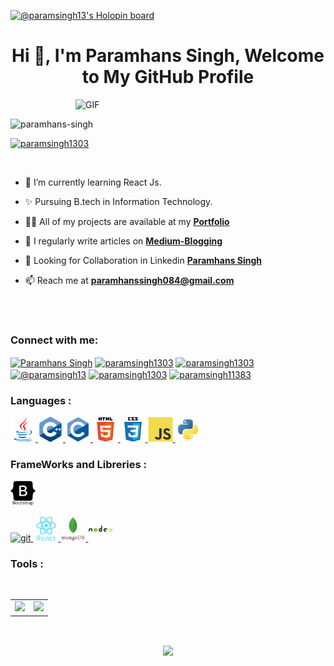 [![@paramsingh13's Holopin board](https://holopin.me/paramsingh13)](https://holopin.io/@paramsingh13)
<h1 align="center">Hi 👋, I'm Paramhans Singh, Welcome to My GitHub Profile</h1>
<!-- <h3 align="center">A passionate frontend developer from India</h3> -->

<img align="right" alt="GIF" src="https://www.techbabble.zone/content/images/2021/07/46207-programmer-1.gif" width="400px"  />
<br>
<p align="left"> <img src="https://komarev.com/ghpvc/?username=paramhans-singh&label=Profile%20views&color=0e75b6&style=flat" alt="paramhans-singh" /> </p>
<p align="left"> <a href="https://twitter.com/paramsingh1303" target="blank"><img src="https://img.shields.io/twitter/follow/paramsingh1303?logo=twitter&style=for-the-badge" alt="paramsingh1303" /></a> </p>
<br>

- 🌱 I’m currently learning React Js.

- ✨ Pursuing B.tech in Information Technology.

- 👨‍💻 All of my projects are available at my [**Portfolio**](https://paramhans-singh.github.io/Portfolio/)

- 📝 I regularly write articles on [**Medium-Blogging**](https://medium.com/@paramsingh13)

- 💬 Looking for Collaboration in Linkedin [**Paramhans Singh**](https://www.linkedin.com/in/paramhans-singh13/)

- 📫 Reach me at **paramhanssingh084@gmail.com**

<br>
<br>
<h3 align="left">Connect with me:</h3>
<p align="left">
<a href="https://www.linkedin.com/in/paramhans-singh13/" target="blank"><img align="center" src="https://raw.githubusercontent.com/rahuldkjain/github-profile-readme-generator/master/src/images/icons/Social/linked-in-alt.svg" alt="Paramhans Singh" height="30" width="40" /></a>
<a href="https://twitter.com/paramsingh1303" target="blank"><img align="center" src="https://raw.githubusercontent.com/rahuldkjain/github-profile-readme-generator/master/src/images/icons/Social/twitter.svg" alt="paramsingh1303" height="30" width="40" /></a>
<a href="https://instagram.com/paramsingh1303" target="blank"><img align="center" src="https://raw.githubusercontent.com/rahuldkjain/github-profile-readme-generator/master/src/images/icons/Social/instagram.svg" alt="paramsingh1303" height="30" width="40" /></a>
<a href="https://medium.com/@paramsingh13" target="blank"><img align="center" src="https://raw.githubusercontent.com/rahuldkjain/github-profile-readme-generator/master/src/images/icons/Social/medium.svg" alt="@paramsingh13" height="30" width="40" /></a>
<!-- <a href="https://www.codechef.com/users/paramsingh1303" target="blank"><img align="center" src="https://cdn.jsdelivr.net/npm/simple-icons@3.1.0/icons/codechef.svg" alt="paramsingh1303" height="30" width="40" /></a> -->
<a href="https://www.hackerrank.com/paramsingh1303" target="blank"><img align="center" src="https://raw.githubusercontent.com/rahuldkjain/github-profile-readme-generator/master/src/images/icons/Social/hackerrank.svg" alt="paramsingh1303" height="30" width="40" /></a>
<!-- <a href="https://codeforces.com/profile/paramhans_singh" target="blank"><img align="center" src="https://raw.githubusercontent.com/rahuldkjain/github-profile-readme-generator/master/src/images/icons/Social/codeforces.svg" alt="paramhans_singh" height="30" width="40" /></a> -->
<a href="https://www.leetcode.com/paramsingh11383" target="blank"><img align="center" src="https://raw.githubusercontent.com/rahuldkjain/github-profile-readme-generator/master/src/images/icons/Social/leet-code.svg" alt="paramsingh11383" height="30" width="40" /></a>

</p>

<!-- <h3 align="left">Languages and Tools:</h3> -->
<h3 align="left">Languages :</h3>

<a href="https://www.java.com" target="_blank" rel="noreferrer"> <img src="https://raw.githubusercontent.com/devicons/devicon/master/icons/java/java-original.svg" alt="java" width="40" height="40"/> </a> <a href="https://www.w3schools.com/cpp/" target="_blank" rel="noreferrer"> <img src="https://raw.githubusercontent.com/devicons/devicon/master/icons/cplusplus/cplusplus-original.svg" alt="cplusplus" width="40" height="40"/> </a><a href="https://www.cprogramming.com/" target="_blank" rel="noreferrer"> <img src="https://raw.githubusercontent.com/devicons/devicon/master/icons/c/c-original.svg" alt="c" width="40" height="40"/> </a><a href="https://www.w3.org/html/" target="_blank" rel="noreferrer"> <img src="https://raw.githubusercontent.com/devicons/devicon/master/icons/html5/html5-original-wordmark.svg" alt="html5" width="40" height="40"/> </a><a href="https://www.w3schools.com/css/" target="_blank" rel="noreferrer"> <img src="https://raw.githubusercontent.com/devicons/devicon/master/icons/css3/css3-original-wordmark.svg" alt="css3" width="40" height="40"/> </a>  <a href="https://developer.mozilla.org/en-US/docs/Web/JavaScript" target="_blank" rel="noreferrer"> <img src="https://raw.githubusercontent.com/devicons/devicon/master/icons/javascript/javascript-original.svg" alt="javascript" width="40" height="40"/> </a><a href="https://www.python.org" target="_blank" rel="noreferrer"> <img src="https://raw.githubusercontent.com/devicons/devicon/master/icons/python/python-original.svg" alt="python" width="40" height="40"/> </a> 
  
  
<h3 align="left">FrameWorks and Libreries :</h3>
<!-- <p align="left"> <p align="left"> <a href="https://angular.io" target="_blank" rel="noreferrer"> <img src="https://angular.io/assets/images/logos/angular/angular.svg" alt="angular" width="40" height="40"/> </a> <a href="https://angular.io" target="_blank" rel="noreferrer"> <img src="https://raw.githubusercontent.com/devicons/devicon/master/icons/angularjs/angularjs-original-wordmark.svg" alt="angularjs" width="40" height="40"/> </a>  -->
  
<a href="https://getbootstrap.com" target="_blank" rel="noreferrer"> <img src="https://raw.githubusercontent.com/devicons/devicon/master/icons/bootstrap/bootstrap-plain-wordmark.svg" alt="bootstrap" width="40" height="40"/> </a> 
<!-- 
 <a href="https://www.docker.com/" target="_blank" rel="noreferrer"> <img src="https://raw.githubusercontent.com/devicons/devicon/master/icons/docker/docker-original-wordmark.svg" alt="docker" width="40" height="40"/> </a> <a href="https://expressjs.com" target="_blank" rel="noreferrer"> <img src="https://raw.githubusercontent.com/devicons/devicon/master/icons/express/express-original-wordmark.svg" alt="express" width="40" height="40"/> </a> <a href="https://firebase.google.com/" target="_blank" rel="noreferrer"> <img src="https://www.vectorlogo.zone/logos/firebase/firebase-icon.svg" alt="firebase" width="40" height="40"/> </a> <a href="https://cloud.google.com" target="_blank" rel="noreferrer"> <img src="https://www.vectorlogo.zone/logos/google_cloud/google_cloud-icon.svg" alt="gcp" width="40" height="40"/> </a>  <a href="https://nextjs.org/" target="_blank" rel="noreferrer"> <img src="https://cdn.worldvectorlogo.com/logos/nextjs-2.svg" alt="nextjs" width="40" height="40"/> </a> -->

<a href="https://git-scm.com/" target="_blank" rel="noreferrer"> <img src="https://www.vectorlogo.zone/logos/git-scm/git-scm-icon.svg" alt="git" width="40" height="40"/> </a> <a href="https://reactjs.org/" target="_blank" rel="noreferrer"> <img src="https://raw.githubusercontent.com/devicons/devicon/master/icons/react/react-original-wordmark.svg" alt="react" width="40" height="40"/> </a> <a href="https://www.mongodb.com/" target="_blank" rel="noreferrer"> <img src="https://raw.githubusercontent.com/devicons/devicon/master/icons/mongodb/mongodb-original-wordmark.svg" alt="mongodb" width="40" height="40"/> </a> <a href="https://nodejs.org" target="_blank" rel="noreferrer"> <img src="https://raw.githubusercontent.com/devicons/devicon/master/icons/nodejs/nodejs-original-wordmark.svg" alt="nodejs" width="40" height="40"/> </a> 
</p>

<h3 align="left">Tools : </h3>

<br />

<table align="center">
<tr>
<td><img src="https://github-readme-stats.vercel.app/api/top-langs?username=paramhans-singh&show_icons=true&locale=en&layout=compact&theme=tokyonight" />
</td>
<td>
<img src="https://github-readme-stats.vercel.app/api?username=paramhans-singh&include_all_commits=true&count_private=true&show_icons=true&line_height=20&theme=tokyonight"/>
</td>
</tr>
</table>
<br />
<p align="center">
<img align="center" src="https://github-readme-streak-stats.herokuapp.com/?user=paramhans-singh&theme=black-ice&hide_border=true&stroke=0000&background=060A0CD" />

</p>

<br>

<!-- [![Paramhans-Singh's GitHub activity graph](https://activity-graph.herokuapp.com/graph?username=paramhans-singh&&theme=xcode)](https://github.com/Paramhans-Singh) -->



